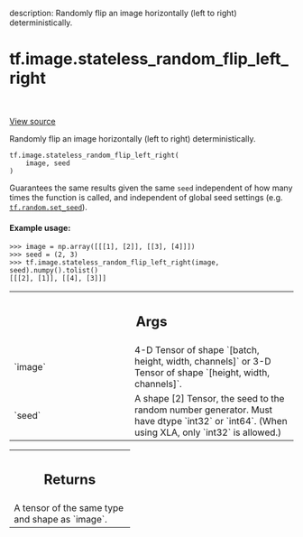 description: Randomly flip an image horizontally (left to right) deterministically.

<div itemscope itemtype="http://developers.google.com/ReferenceObject">
<meta itemprop="name" content="tf.image.stateless_random_flip_left_right" />
<meta itemprop="path" content="Stable" />
</div>

# tf.image.stateless_random_flip_left_right

<!-- Insert buttons and diff -->

<table class="tfo-notebook-buttons tfo-api nocontent" align="left">

</table>

<a target="_blank" class="external" href="/code/stable/tensorflow/python/ops/image_ops_impl.py">View source</a>



Randomly flip an image horizontally (left to right) deterministically.


<pre class="devsite-click-to-copy prettyprint lang-py tfo-signature-link">
<code>tf.image.stateless_random_flip_left_right(
    image, seed
)
</code></pre>



<!-- Placeholder for "Used in" -->

Guarantees the same results given the same `seed` independent of how many
times the function is called, and independent of global seed settings (e.g.
<a href="../../tf/random/set_seed.md"><code>tf.random.set_seed</code></a>).

#### Example usage:



```
>>> image = np.array([[[1], [2]], [[3], [4]]])
>>> seed = (2, 3)
>>> tf.image.stateless_random_flip_left_right(image, seed).numpy().tolist()
[[[2], [1]], [[4], [3]]]
```

<!-- Tabular view -->
 <table class="responsive fixed orange">
<colgroup><col width="214px"><col></colgroup>
<tr><th colspan="2"><h2 class="add-link">Args</h2></th></tr>

<tr>
<td>
`image`<a id="image"></a>
</td>
<td>
4-D Tensor of shape `[batch, height, width, channels]` or 3-D Tensor
of shape `[height, width, channels]`.
</td>
</tr><tr>
<td>
`seed`<a id="seed"></a>
</td>
<td>
A shape [2] Tensor, the seed to the random number generator. Must have
dtype `int32` or `int64`. (When using XLA, only `int32` is allowed.)
</td>
</tr>
</table>



<!-- Tabular view -->
 <table class="responsive fixed orange">
<colgroup><col width="214px"><col></colgroup>
<tr><th colspan="2"><h2 class="add-link">Returns</h2></th></tr>
<tr class="alt">
<td colspan="2">
A tensor of the same type and shape as `image`.
</td>
</tr>

</table>

